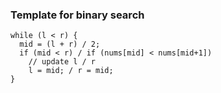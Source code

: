 ### Template for binary search 

```
while (l < r) {
  mid = (l + r) / 2;
  if (mid < r) / if (nums[mid] < nums[mid+1])
    // update l / r
    l = mid; / r = mid;
}
```

